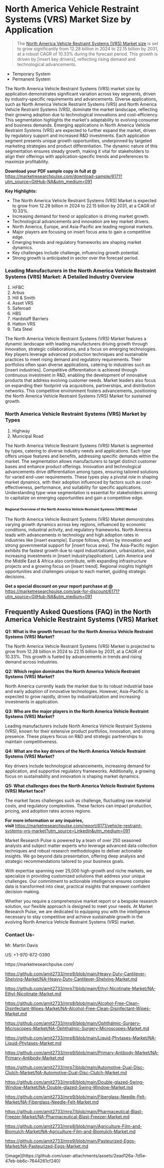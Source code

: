 <h1>North America Vehicle Restraint Systems (VRS) Market&nbsp;Size by Application</h1><blockquote><p>The <a href="https://marketresearchpulse.com/download-sample/6171?utm_source=GitHub-NA&amp;utm_medium=091">North America Vehicle Restraint Systems (VRS) Market size</a> is set to grow significantly from 12.28 billion in 2024 to 22.15 billion by 2031, at a robust CAGR of 10.33% during the forecast period. This growth is driven by [insert key drivers], reflecting rising demand and technological advancements.</p></blockquote><ul><li>Temporary System<li> Permanent System</li></ul><p>The North America Vehicle Restraint Systems (VRS) market size by application demonstrates significant variation across key segments, driven by industry-specific requirements and advancements. Diverse applications, such as North America Vehicle Restraint Systems (VRS) and North America Vehicle Restraint Systems (VRS), dominate the market landscape, reflecting their growing adoption due to technological innovations and cost-efficiency. This segmentation highlights the market's adaptability to evolving consumer and business demands. Emerging applications in North America Vehicle Restraint Systems (VRS) are expected to further expand the market, driven by regulatory support and increased R&D investments. Each application segment presents unique growth opportunities, underpinned by targeted marketing strategies and product differentiation. The dynamic nature of this segmentation ensures steady growth, making it vital for stakeholders to align their offerings with application-specific trends and preferences to maximize profitability.</p><p><strong>Download your PDF sample copy in full at @ </strong><a href="https://marketresearchpulse.com/download-sample/6171?utm_source=GitHub-NA&amp;utm_medium=091">https://marketresearchpulse.com/download-sample/6171?utm_source=GitHub-NA&amp;utm_medium=091</a></p><p><strong>Key Highlights: </strong></p><ul><li>The North America Vehicle Restraint Systems (VRS) Market is expected to grow from 12.28 billion in 2024 to 22.15 billion by 2031, at a CAGR of 10.33%.</li><li>Increasing demand for trend or application is driving market growth.</li><li>Technological advancements and innovation are key market drivers.</li><li>North America, Europe, and Asia-Pacific are leading regional markets.</li><li>Major players are focusing on insert focus area to gain a competitive edge.</li><li>Emerging trends and regulatory frameworks are shaping market dynamics.</li><li>Key challenges include challenge, influencing growth potential.</li><li>Strong growth is anticipated in sector over the forecast period.</li></ul><h3>Leading Manufacturers in the North America Vehicle Restraint Systems (VRS) Market: A Detailed Industry Overview</h3><ol><li>HFBC</li><li>Arbus</li><li>Hill & Smith</li><li>Asset VRS</li><li>Saferoad</li><li>HBS</li><li>Hardstaff Barriers</li><li>Hatton VRS</li><li>Tata Steel</li></ol><div class="flex max-w-full flex-col flex-grow"><div class="min-h-8 text-message flex w-full flex-col items-end gap-2 whitespace-normal break-words [.text-message+&amp;]:mt-5" dir="auto" data-message-author-role="assistant" data-message-id="fd8432e4-4910-450d-b182-61b7bfb0a01f" data-message-model-slug="gpt-4o"><div class="flex w-full flex-col gap-1 empty:hidden first:pt-[3px]"><div class="markdown prose w-full break-words dark:prose-invert light"><p>The North America Vehicle Restraint Systems (VRS) Market features a dynamic landscape with leading manufacturers driving growth through innovation, strategic collaborations, and a focus on emerging technologies. Key players leverage advanced production techniques and sustainable practices to meet rising demand and regulatory requirements. Their portfolios often span diverse applications, catering to industries such as [insert industries]. Competitive differentiation is achieved through continuous investment in R&amp;D, enabling the development of innovative products that address evolving customer needs. Market leaders also focus on expanding their footprint via acquisitions, partnerships, and distribution networks. This competitive environment fosters advancements, positioning the North America Vehicle Restraint Systems (VRS) Market for sustained growth.</p></div></div></div></div><h3>North America Vehicle Restraint Systems (VRS) Market by Types</h3><ol><li>Highway<li> Municipal Road</li></ol><div class="flex max-w-full flex-col flex-grow"><div class="min-h-8 text-message flex w-full flex-col items-end gap-2 whitespace-normal break-words [.text-message+&amp;]:mt-5" dir="auto" data-message-author-role="assistant" data-message-id="084470be-0bb7-4664-bddf-5156b4f41249" data-message-model-slug="gpt-4o-mini"><div class="flex w-full flex-col gap-1 empty:hidden first:pt-[3px]"><div class="markdown prose w-full break-words dark:prose-invert light"><p>The North America Vehicle Restraint Systems (VRS) Market is segmented by types, catering to diverse industry needs and applications. Each type offers unique features and benefits, addressing specific demands within the market. The segmentation allows manufacturers to target distinct customer bases and enhance product offerings. Innovation and technological advancements drive differentiation among types, ensuring tailored solutions for varied end-user requirements. These types play a pivotal role in shaping market dynamics, with their adoption influenced by factors such as cost-effectiveness, performance, and suitability for specific applications. Understanding type-wise segmentation is essential for stakeholders aiming to capitalize on emerging opportunities and gain a competitive edge.</p></div></div></div></div><h3><span style="font-size: 11px;">Regional Overview of the North America Vehicle Restraint Systems (VRS) Market</span></h3><div class="flex max-w-full flex-col flex-grow"><div class="min-h-8 text-message flex w-full flex-col items-end gap-2 whitespace-normal break-words [.text-message+&amp;]:mt-5" dir="auto" data-message-author-role="assistant" data-message-id="e9038762-ce64-4e30-91c9-9bd413514231" data-message-model-slug="gpt-4o-mini"><div class="flex w-full flex-col gap-1 empty:hidden first:pt-[3px]"><div class="markdown prose w-full break-words dark:prose-invert light"><p>The North America Vehicle Restraint Systems (VRS) Market demonstrates varying growth dynamics across key regions, influenced by economic conditions, industrial activity, and regulatory frameworks. North America leads with advancements in technology and high adoption rates in industries like [insert example]. Europe follows, driven by innovation and strong governmental support for [insert focus area]. The Asia-Pacific region exhibits the fastest growth due to rapid industrialization, urbanization, and increasing investments in [insert industry/application]. Latin America and the Middle East &amp; Africa also contribute, with expanding infrastructure projects and a growing focus on [insert trend]. Regional insights highlight opportunities and challenges unique to each market, guiding strategic decisions.</p></div></div></div></div><p><strong>Get a special discount on your report purchase at @ </strong><a href="https://marketresearchpulse.com/ask-for-discount/6171?utm_source=GitHub-NA&amp;utm_medium=091">https://marketresearchpulse.com/ask-for-discount/6171?utm_source=GitHub-NA&amp;utm_medium=091</a></p><h2>Frequently Asked Questions (FAQ) in the North America Vehicle Restraint Systems (VRS) Market</h2><p><strong>Q1: What is the growth forecast for the North America Vehicle Restraint Systems (VRS) Market?</strong></p><p>The North America Vehicle Restraint Systems (VRS) Market is projected to grow from 12.28 billion in 2024 to 22.15 billion by 2031, at a CAGR of 10.33%. This growth is fueled by advancements in trends and rising demand across industries.</p><p><strong>Q2: Which region dominates the North America Vehicle Restraint Systems (VRS) Market?</strong></p><p>North America currently leads the market due to its robust industrial base and early adoption of innovative technologies. However, Asia-Pacific is expected to grow rapidly, driven by industrialization and increasing investments in application.</p><p><strong>Q3: Who are the major players in the North America Vehicle Restraint Systems (VRS) Market?</strong></p><p>Leading manufacturers include North America Vehicle Restraint Systems (VRS), known for their extensive product portfolios, innovation, and strong presence. These players focus on R&amp;D and strategic partnerships to maintain competitiveness.</p><p><strong>Q4: What are the key drivers of the North America Vehicle Restraint Systems (VRS) Market?</strong></p><p>Key drivers include technological advancements, increasing demand for application, and supportive regulatory frameworks. Additionally, a growing focus on sustainability and innovation is shaping market dynamics.</p><p><strong>Q5: What challenges does the North America Vehicle Restraint Systems (VRS) Market face?</strong></p><p>The market faces challenges such as challenge, fluctuating raw material costs, and regulatory complexities. These factors can impact production, pricing, and adoption rates across regions.</p><p><strong>For more information or any inquiries, visit&nbsp;</strong><a href="https://marketresearchpulse.com/report/6171/vehicle-restraint-systems-vrs-market?utm_source=Linkedin&utm_medium=091">https://marketresearchpulse.com/report/6171/vehicle-restraint-systems-vrs-market?utm_source=Linkedin&utm_medium=091</a></p><p>Market Research Pulse is powered by a team of over 250 seasoned analysts and subject matter experts who leverage advanced data collection techniques and robust research methodologies to deliver actionable insights. We go beyond data presentation, offering deep analysis and strategic recommendations tailored to your business goals.</p><p>With expertise spanning over 25,000 high-growth and niche markets, we specialize in providing customized solutions that address your unique challenges. Our commitment to actionable intelligence ensures complex data is transformed into clear, practical insights that empower confident decision-making.</p><p>Whether you require a comprehensive market report or a bespoke research solution, our flexible approach is designed to meet your needs. At Market Research Pulse, we are dedicated to equipping you with the intelligence necessary to stay competitive and achieve sustainable growth in the evolving North America Vehicle Restraint Systems (VRS) market.</p><h3><strong>Contact Us-</strong></h3><p>Mr. Martin Davis</p><p>US: +1-970-672-0390</p><p>https://marketresearchpulse.com/</p><p><a href="https://github.com/amit2733/mrp9/blob/main/Heavy-Duty-Cantilever-Shelving-Market/NA-Heavy-Duty-Cantilever-Shelving-Market.md">https://github.com/amit2733/mrp9/blob/main/Heavy-Duty-Cantilever-Shelving-Market/NA-Heavy-Duty-Cantilever-Shelving-Market.md</a></p><p><a href="https://github.com/amit2733/mrp7/blob/main/Ethyl-Nicotinate-Market/NA-Ethyl-Nicotinate-Market.md">https://github.com/amit2733/mrp7/blob/main/Ethyl-Nicotinate-Market/NA-Ethyl-Nicotinate-Market.md</a></p><p><a href="https://github.com/amit2733/mrp8/blob/main/Alcohol-Free-Clean-Disinfectant-Wipes-Market/NA-Alcohol-Free-Clean-Disinfectant-Wipes-Market.md">https://github.com/amit2733/mrp8/blob/main/Alcohol-Free-Clean-Disinfectant-Wipes-Market/NA-Alcohol-Free-Clean-Disinfectant-Wipes-Market.md</a></p><p><a href="https://github.com/amit2733/mrp9/blob/main/Ophthalmic-Surgery-Microscopes-Market/NA-Ophthalmic-Surgery-Microscopes-Market.md">https://github.com/amit2733/mrp9/blob/main/Ophthalmic-Surgery-Microscopes-Market/NA-Ophthalmic-Surgery-Microscopes-Market.md</a></p><p><a href="https://github.com/amit2733/mrp8/blob/main/Liquid-Phytases-Market/NA-Liquid-Phytases-Market.md">https://github.com/amit2733/mrp8/blob/main/Liquid-Phytases-Market/NA-Liquid-Phytases-Market.md</a></p><p><a href="https://github.com/amit2733/mrp9/blob/main/Primary-Antibody-Market/NA-Primary-Antibody-Market.md">https://github.com/amit2733/mrp9/blob/main/Primary-Antibody-Market/NA-Primary-Antibody-Market.md</a></p><p><a href="https://github.com/amit2733/mrp7/blob/main/Automotive-Dual-Disc-Clutch-Market/NA-Automotive-Dual-Disc-Clutch-Market.md">https://github.com/amit2733/mrp7/blob/main/Automotive-Dual-Disc-Clutch-Market/NA-Automotive-Dual-Disc-Clutch-Market.md</a></p><p><a href="https://github.com/amit2733/mrp8/blob/main/Double-glazed-Swing-Window-Market/NA-Double-glazed-Swing-Window-Market.md">https://github.com/amit2733/mrp8/blob/main/Double-glazed-Swing-Window-Market/NA-Double-glazed-Swing-Window-Market.md</a></p><p><a href="https://github.com/amit2733/mrp9/blob/main/Fiberglass-Needle-Felt-Market/NA-Fiberglass-Needle-Felt-Market.md">https://github.com/amit2733/mrp9/blob/main/Fiberglass-Needle-Felt-Market/NA-Fiberglass-Needle-Felt-Market.md</a></p><p><a href="https://github.com/amit2733/mrp7/blob/main/Pharmaceutical-Blast-Freezer-Market/NA-Pharmaceutical-Blast-Freezer-Market.md">https://github.com/amit2733/mrp7/blob/main/Pharmaceutical-Blast-Freezer-Market/NA-Pharmaceutical-Blast-Freezer-Market.md</a></p><p><a href="https://github.com/amit2733/mrp8/blob/main/Agriculture-Film-and-Biomulch-Market/NA-Agriculture-Film-and-Biomulch-Market.md">https://github.com/amit2733/mrp8/blob/main/Agriculture-Film-and-Biomulch-Market/NA-Agriculture-Film-and-Biomulch-Market.md</a></p><p><a href="https://github.com/amit2733/mrp9/blob/main/Pasteurized-Eggs-Market/NA-Pasteurized-Eggs-Market.md">https://github.com/amit2733/mrp9/blob/main/Pasteurized-Eggs-Market/NA-Pasteurized-Eggs-Market.md</a></p>
![image](https://github.com/user-attachments/assets/2ead126a-7d5e-47eb-bb6c-7644261cf240)
